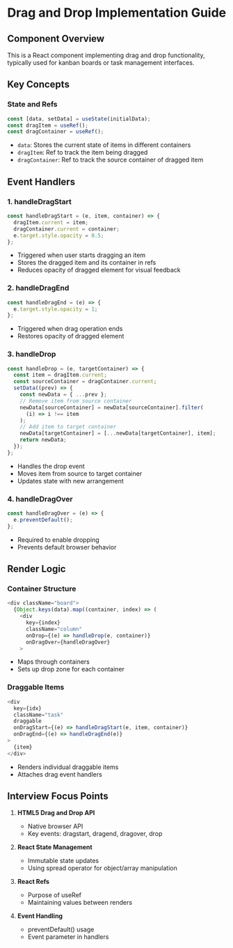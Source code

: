 # Drag and Drop Implementation Guide

## Component Overview

This is a React component implementing drag and drop functionality, typically used for kanban boards or task management interfaces.

## Key Concepts

### State and Refs

```javascript
const [data, setData] = useState(initialData);
const dragItem = useRef();
const dragContainer = useRef();
```

- `data`: Stores the current state of items in different containers
- `dragItem`: Ref to track the item being dragged
- `dragContainer`: Ref to track the source container of dragged item

## Event Handlers

### 1. handleDragStart

```javascript
const handleDragStart = (e, item, container) => {
  dragItem.current = item;
  dragContainer.current = container;
  e.target.style.opacity = 0.5;
};
```

- Triggered when user starts dragging an item
- Stores the dragged item and its container in refs
- Reduces opacity of dragged element for visual feedback

### 2. handleDragEnd

```javascript
const handleDragEnd = (e) => {
  e.target.style.opacity = 1;
};
```

- Triggered when drag operation ends
- Restores opacity of dragged element

### 3. handleDrop

```javascript
const handleDrop = (e, targetContainer) => {
  const item = dragItem.current;
  const sourceContainer = dragContainer.current;
  setData((prev) => {
    const newData = { ...prev };
    // Remove item from source container
    newData[sourceContainer] = newData[sourceContainer].filter(
      (i) => i !== item
    );
    // Add item to target container
    newData[targetContainer] = [...newData[targetContainer], item];
    return newData;
  });
};
```

- Handles the drop event
- Moves item from source to target container
- Updates state with new arrangement

### 4. handleDragOver

```javascript
const handleDragOver = (e) => {
  e.preventDefault();
};
```

- Required to enable dropping
- Prevents default browser behavior

## Render Logic

### Container Structure

```javascript
<div className="board">
  {Object.keys(data).map((container, index) => (
    <div
      key={index}
      className="column"
      onDrop={(e) => handleDrop(e, container)}
      onDragOver={handleDragOver}
    >
```

- Maps through containers
- Sets up drop zone for each container

### Draggable Items

```javascript
<div
  key={idx}
  className="task"
  draggable
  onDragStart={(e) => handleDragStart(e, item, container)}
  onDragEnd={(e) => handleDragEnd(e)}
>
  {item}
</div>
```

- Renders individual draggable items
- Attaches drag event handlers

## Interview Focus Points

1. **HTML5 Drag and Drop API**

   - Native browser API
   - Key events: dragstart, dragend, dragover, drop

2. **React State Management**

   - Immutable state updates
   - Using spread operator for object/array manipulation

3. **React Refs**

   - Purpose of useRef
   - Maintaining values between renders

4. **Event Handling**

   - preventDefault() usage
   - Event parameter in handlers

